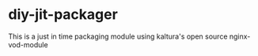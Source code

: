 # diy-jit-packager
This is a just in time packaging module using kaltura's open source nginx-vod-module
